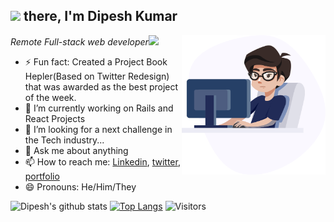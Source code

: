 <h2><img src="https://media.giphy.com/media/26Fxy3Iz1ari8oytO/giphy.gif" width="70"> there, I'm Dipesh Kumar</h2>
<img align='right' src="banner-image.png" width="230">
<p><em>Remote Full-stack web developer</em><img src="https://media.giphy.com/media/XGma2iRIHTKkwqRkFl/giphy.gif" width="50"></p>

<!-- [![Linkedin Badge](https://img.shields.io/badge/-Dipesh%20Kumar-blue?style=flat-square&logo=Linkedin&logoColor=white&link=https://www.linkedin.com/in/dipeshtwis/)](https://www.linkedin.com/in/dipeshtwis/)
[![Twitter Badge](https://img.shields.io/badge/-@97deepeshkumar-1ca0f1?style=flat-square&labelColor=1ca0f1&logo=twitter&logoColor=white&link=https://twitter.com/97deepeshkumar)](https://twitter.com/97deepeshkumar) -->
<!--
**Dipeshtwis/Dipeshtwis** is a ✨ _special_ ✨ repository because its `README.md` (this file) appears on your GitHub profile.
-->

- ⚡ Fun fact: Created a Project Book Hepler(Based on Twitter Redesign) that was awarded as the best project of the week.
- 🔭 I’m currently working on Rails and React Projects
- 🤔 I’m looking for a next challenge in the Tech industry...
- 💬 Ask me about anything
- 📫 How to reach me:  [Linkedin](https://www.linkedin.com/in/dipeshtwis), [twitter](https://twitter.com/97deepeshkumar), [portfolio](https://deeptwist.tk)
- 😄 Pronouns: He/Him/They



![Dipesh's github stats](https://github-readme-stats.vercel.app/api?username=Dipeshtwis&hide=["issues"]&show_icons=true) [![Top Langs](https://github-readme-stats.vercel.app/api/top-langs/?username=Dipeshtwis&show_icons=true&theme=dark&layout=compact&hide_title=true)](https://github.com/Dipeshtwis) ![Visitors](https://profile-counter.glitch.me/%7BDipeshtwis%7D/count.svg)
